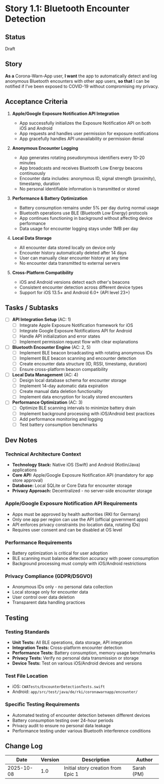# Story 1.1: Bluetooth Encounter Detection

## Status
Draft

## Story

**As a** Corona-Warn-App user,
**I want** the app to automatically detect and log anonymous Bluetooth encounters with other app users,
**so that** I can be notified if I've been exposed to COVID-19 without compromising my privacy.

## Acceptance Criteria

1. **Apple/Google Exposure Notification API Integration**
   - App successfully initializes the Exposure Notification API on both iOS and Android
   - App requests and handles user permission for exposure notifications
   - App gracefully handles API unavailability or permission denial

2. **Anonymous Encounter Logging**
   - App generates rotating pseudonymous identifiers every 10-20 minutes
   - App broadcasts and receives Bluetooth Low Energy beacons continuously
   - Encounter data includes: anonymous ID, signal strength (proximity), timestamp, duration
   - No personal identifiable information is transmitted or stored

3. **Performance & Battery Optimization**
   - Battery consumption remains under 5% per day during normal usage
   - Bluetooth operations use BLE (Bluetooth Low Energy) protocols
   - App continues functioning in background without affecting device performance
   - Data usage for encounter logging stays under 1MB per day

4. **Local Data Storage**
   - All encounter data stored locally on device only
   - Encounter history automatically deleted after 14 days
   - User can manually clear encounter history at any time
   - No encounter data transmitted to external servers

5. **Cross-Platform Compatibility**
   - iOS and Android versions detect each other's beacons
   - Consistent encounter detection across different device types
   - Support for iOS 13.5+ and Android 6.0+ (API level 23+)

## Tasks / Subtasks

- [ ] **API Integration Setup** (AC: 1)
  - [ ] Integrate Apple Exposure Notification framework for iOS
  - [ ] Integrate Google Exposure Notifications API for Android
  - [ ] Handle API initialization and error states
  - [ ] Implement permission request flow with clear explanations

- [ ] **Bluetooth Encounter Engine** (AC: 2, 5)
  - [ ] Implement BLE beacon broadcasting with rotating anonymous IDs
  - [ ] Implement BLE beacon scanning and encounter detection
  - [ ] Create encounter data structure (ID, RSSI, timestamp, duration)
  - [ ] Ensure cross-platform beacon compatibility

- [ ] **Local Data Management** (AC: 4)
  - [ ] Design local database schema for encounter storage
  - [ ] Implement 14-day automatic data expiration
  - [ ] Create manual data deletion functionality
  - [ ] Implement data encryption for locally stored encounters

- [ ] **Performance Optimization** (AC: 3)
  - [ ] Optimize BLE scanning intervals to minimize battery drain
  - [ ] Implement background processing with iOS/Android best practices
  - [ ] Add performance monitoring and logging
  - [ ] Test battery consumption benchmarks

## Dev Notes

### Technical Architecture Context
- **Technology Stack:** Native iOS (Swift) and Android (Kotlin/Java) applications
- **Core API:** Apple/Google Exposure Notification API (mandatory for app store approval)
- **Database:** Local SQLite or Core Data for encounter storage
- **Privacy Approach:** Decentralized - no server-side encounter storage

### Apple/Google Exposure Notification API Requirements
- Apps must be approved by health authorities (RKI for Germany)
- Only one app per region can use the API (official government apps)
- API enforces privacy constraints (no location data, rotating IDs)
- Requires user consent and can be disabled at OS level

### Performance Requirements
- Battery optimization is critical for user adoption
- BLE scanning must balance detection accuracy with power consumption
- Background processing must comply with iOS/Android restrictions

### Privacy Compliance (GDPR/DSGVO)
- Anonymous IDs only - no personal data collection
- Local storage only for encounter data
- User control over data deletion
- Transparent data handling practices

## Testing

### Testing Standards
- **Unit Tests:** All BLE operations, data storage, API integration
- **Integration Tests:** Cross-platform encounter detection
- **Performance Tests:** Battery consumption, memory usage benchmarks
- **Privacy Tests:** Verify no personal data transmission or storage
- **Device Tests:** Test on various iOS/Android devices and versions

### Test File Location
- iOS: `CWATests/EncounterDetectionTests.swift`
- Android: `app/src/test/java/de/rki/coronawarnapp/encounter/`

### Specific Testing Requirements
- Automated testing of encounter detection between different devices
- Battery consumption testing over 24-hour periods
- Privacy audit to ensure no personal data leakage
- Performance testing under various Bluetooth interference conditions

## Change Log

| Date | Version | Description | Author |
|------|---------|-------------|---------|
| 2025-10-08 | 1.0 | Initial story creation from Epic 1 | Sarah (PM) |